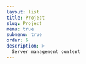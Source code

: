 ```yaml
---
layout: list
title: Project
slug: Project
menu: true
submenu: true
order: 6
description: >
  Server management content
---
```

